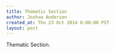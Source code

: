 ```yaml
---
title: Thematic Section
author: Joshua Anderson
created_at: Thu 23 Oct 2014 0:00:00 PST
layout: post
---
```

Thematic Section.

